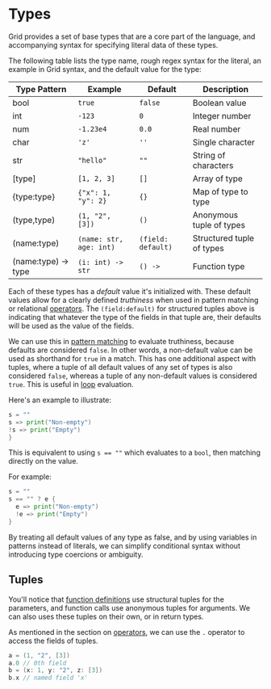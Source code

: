 # Types

Grid provides a set of base types that are a core part of the language, and accompanying syntax for specifying literal data of these types.

The following table lists the type name, rough regex syntax for the literal, an example in Grid syntax, and the default value for the type:

| Type Pattern | Example | Default | Description |
|--------------|---------|---------|-------------|
| bool | `true` | `false` | Boolean value |
| int | `-123` | `0` | Integer number |
| num | `-1.23e4` | `0.0` | Real number |
| char | `'z'` | `''` | Single character |
| str | `"hello"` | `""` | String of characters |
| [type] | `[1, 2, 3]` | `[]` | Array of type |
| {type:type} | `{"x": 1, "y": 2}` | `{}` | Map of type to type |
| (type,type) | `(1, "2", [3])` | `()` | Anonymous tuple of types |
| (name:type) | `(name: str, age: int)` | `(field: default)` | Structured tuple of types |
| (name:type) -> type | `(i: int) -> str` | `() ->` | Function type |

Each of these types has a *default* value it's initialized with. These default values allow for a clearly defined *truthiness* when used in pattern matching or relational [operators](operators.md). The `(field:default)` for structured tuples above is indicating that whatever the type of the fields in that tuple are, their defaults will be used as the value of the fields.

We can use this in [pattern matching](flow-control.md) to evaluate truthiness, because defaults are considered `false`. In other words, a non-default value can be used as shorthand for `true` in a match. This has one additional aspect with tuples, where a tuple of all default values of any set of types is also considered `false`, whereas a tuple of any non-default values is considered `true`. This is useful in [loop](loops.md) evaluation.

Here's an example to illustrate:

```go
s = ""
s => print("Non-empty")
!s => print("Empty")
}
```

This is equivalent to using `s == ""` which evaluates to a `bool`, then matching directly on the value.

For example:

```go
s = ""
s == "" ? e {
  e => print("Non-empty")
  !e => print("Empty")
}
```

By treating all default values of any type as false, and by using variables in patterns instead of literals, we can simplify conditional syntax without introducing type coercions or ambiguity.

## Tuples

You'll notice that [function definitions](functions.md) use structural tuples for the parameters, and function calls use anonymous tuples for arguments. We can also uses these tuples on their own, or in return types.

As mentioned in the section on [operators](operators.md), we can use the `.` operator to access the fields of tuples.

```go
a = (1, "2", [3])
a.0 // 0th field
b = (x: 1, y: "2", z: [3])
b.x // named field 'x'
```
